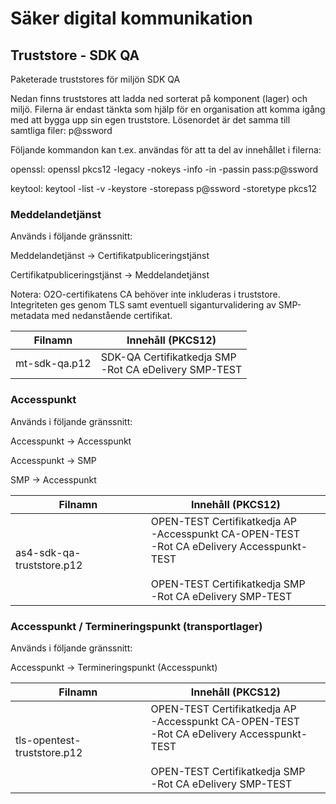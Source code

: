 # Säker digital kommunikation

## Truststore - SDK QA
Paketerade truststores för miljön SDK QA

Nedan finns truststores att ladda ned sorterat på komponent (lager) och miljö. Filerna är endast tänkta som hjälp för en organisation att komma igång med att bygga upp sin egen truststore.
Lösenordet är det samma till samtliga filer: p@ssword

Följande kommandon kan t.ex. användas för att ta del av innehållet i filerna:

openssl:
openssl pkcs12 -legacy -nokeys -info -in <fil> -passin pass:p@ssword

keytool:
keytool -list -v -keystore <fil> -storepass p@ssword -storetype pkcs12

### Meddelandetjänst

Används i följande gränssnitt:

Meddelandetjänst -> Certifikatpubliceringstjänst

Certifikatpubliceringstjänst -> Meddelandetjänst

Notera: O2O-certifikatens CA behöver inte inkluderas i truststore. Integriteten ges genom TLS samt eventuell siganturvalidering av SMP-metadata med nedanstående certifikat.


| Filnamn                         | Innehåll (PKCS12)                                          |
| --------------------------------- | ------------------------------------------------------------- |
| mt-sdk-qa.p12 | SDK-QA Certifikatkedja SMP<br /> -Rot CA eDelivery SMP-TEST |


### Accesspunkt
Används i följande gränssnitt:

Accesspunkt -> Accesspunkt

Accesspunkt -> SMP

SMP -> Accesspunkt

| Filnamn                         | Innehåll (PKCS12)                                          |
| --------------------------------- | ------------------------------------------------------------- |
|as4-sdk-qa-truststore.p12 | OPEN-TEST Certifikatkedja AP<br />-Accesspunkt CA-OPEN-TEST<br />-Rot CA eDelivery Accesspunkt-TEST<br /><br />OPEN-TEST Certifikatkedja SMP<br />-Rot CA eDelivery SMP-TEST |


### Accesspunkt / Termineringspunkt (transportlager)
Används i följande gränssnitt:

Accesspunkt -> Termineringspunkt (Accesspunkt)

| Filnamn                         | Innehåll (PKCS12)                                          |
| --------------------------------- | ------------------------------------------------------------- |
|tls-opentest-truststore.p12 | OPEN-TEST Certifikatkedja AP<br />-Accesspunkt CA-OPEN-TEST<br />-Rot CA eDelivery Accesspunkt-TEST<br /><br />OPEN-TEST Certifikatkedja SMP<br />-Rot CA eDelivery SMP-TEST |